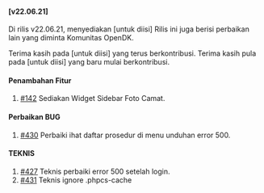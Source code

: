 #### [v22.06.21]

Di rilis v22.06.21, menyediakan [untuk diisi] Rilis ini juga berisi perbaikan lain yang diminta Komunitas OpenDK.

Terima kasih pada [untuk diisi] yang terus berkontribusi. Terima kasih pula pada [untuk diisi] yang baru mulai berkontribusi.


#### Penambahan Fitur
1. [#142](https://github.com/OpenSID/OpenDK/issues/142) Sediakan Widget Sidebar Foto Camat.

#### Perbaikan BUG

1. [#430](https://github.com/OpenSID/OpenDK/issues/430) Perbaiki ihat daftar prosedur di menu unduhan error 500.


#### TEKNIS

1. [#427](https://github.com/OpenSID/OpenDK/pull/427) Teknis perbaiki error 500 setelah login.
2. [#431](https://github.com/OpenSID/OpenDK/pull/431) Teknis ignore .phpcs-cache

